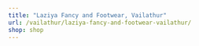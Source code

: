```yaml
---
title: "Laziya Fancy and Footwear, Vailathur"
url: /vailathur/laziya-fancy-and-footwear-vailathur/
shop: shop
---
```


